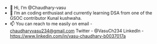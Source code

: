 - 👋 Hi, I’m @Chaudhary-vasu
- 🌱 I’m an coding enthusiast and currently learning DSA from one of the GSOC contributor Kunal kushwaha.
- 📫 You can reach to me easily on email - chaudharyvasu234@gmail.com 
Twitter - @VasuCh234
LinkedIn - https://www.linkedin.com/in/vasu-chaudhary-b0037017a


<!---
Chaudhary-vasu/Chaudhary-vasu is a ✨ special ✨ repository because its `README.md` (this file) appears on your GitHub profile.
You can click the Preview link to take a look at your changes.
--->
